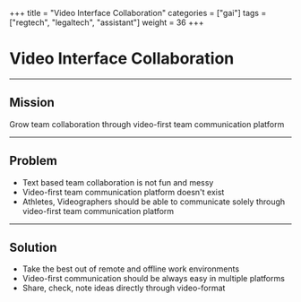 +++
title = "Video Interface Collaboration"
categories = ["gai"]
tags = ["regtech", "legaltech", "assistant"]
weight = 36
+++

# Video Interface Collaboration

---

## Mission

Grow team collaboration through video-first team communication platform

---

## Problem

- Text based team collaboration is not fun and messy
- Video-first team communication platform doesn't exist
- Athletes, Videographers should be able to communicate solely through video-first team communication platform

---

## Solution

- Take the best out of remote and offline work environments
- Video-first communication should be always easy in multiple platforms
- Share, check, note ideas directly through video-format
